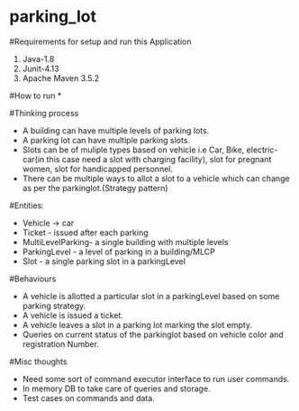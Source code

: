 # parking_lot


#Requirements for setup and run this Application
1. Java-1.8
2. Junit-4.13
3. Apache Maven 3.5.2




#How to run
*


#Thinking process
* A building can have multiple levels of parking lots.
* A parking lot can have multiple parking slots.
* Slots can be of muliple types based on vehicle i.e Car, Bike, electric-car(in this case need a slot with charging facility), slot for pregnant women, slot for handicapped personnel.
* There can be multiple ways to allot a slot to a vehicle which can change as per the parkinglot.(Strategy pattern)

#Entities:
* Vehicle -> car
* Ticket - issued after each parking
* MultiLevelParking- a single building with multiple levels
* ParkingLevel - a level of parking in a building/MLCP
* Slot - a single parking slot in a parkingLevel

#Behaviours
* A vehicle is allotted a particular slot in a parkingLevel based on some parking strategy.
* A vehicle is issued a ticket.
* A vehicle leaves a slot in a parking lot marking the slot empty.
* Queries on current status of the parkinglot based on vehicle color and registration Number.

#Misc thoughts
* Need some sort of command executor interface to run user commands.
* In memory DB to take care of queries and storage.
* Test cases on commands and data.